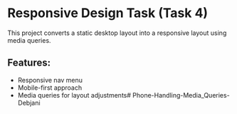 # Responsive Design Task (Task 4)
This project converts a static desktop layout into a responsive layout using media queries.
## Features:
- Responsive nav menu
- Mobile-first approach
- Media queries for layout adjustments# Phone-Handling-Media_Queries-Debjani
